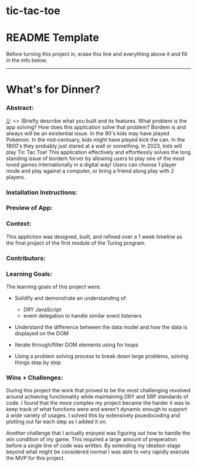 # tic-tac-toe
# README Template  
Before turning this project in, erase this line and everything above it and fill in the info below.  
______________________________________________________  

# What's for Dinner? 

### Abstract:
[//]: <> (Briefly describe what you built and its features. What problem is the app solving? How does this application solve that problem?
Bordem is and always will be an existential issue. In the 90's kids may have played Pokemon.
In the mid-centuary, kids might have played kick the can. In the 1800's they probably just stared at a wall or something. In 2023, kids will play Tic Tac Toe!
This application effectively and effortlessly solves the long standing issue of bordem forver by allowing users to play
one of the most loved games internationally in a digital way! Users can choose 1 player mode and play against a computer,
or bring a friend along play with 2 players. 


### Installation Instructions:
[//]: <> (What steps does a person have to take to get your app cloned down and running?)

### Preview of App:
[//]: <> (Provide ONE gif or screenshot of your application - choose the "coolest" piece of functionality to show off.)

### Context:
[//]: <> (Give some context for the project here. How long did you have to work on it? How far into the Turing program are you?)
This appliction was designed, built, and refined over a 1 week timeline as the final project of the first module of the 
Turing program. 

### Contributors:
[//]: <> (Who worked on this application? Link to their GitHubs.)

### Learning Goals:
The learning goals of this project were:
- Solidify and demonstrate an understanding of:
  - DRY JavaScript
  - event delegation to handle similar event listeners
  
- Understand the difference between the data model and how the data is displayed on the DOM
- Iterate through/filter DOM elements using for loops
- Using a problem solving process to break down large problems, solving things step by step

### Wins + Challenges:
[//]: <> (What are 2-3 wins you have from this project? What were some challenges you faced - and how did you get over them?)
During this project the work that proved to be the most challenging revolved around achieving functionality while maintaining DRY and SRP standards of code.
I found that the more complex my project became the harder it was to keep track of what functions were and weren't dynamic enough to support a wide variety of usages.
I solved this by extensively psuedocoding and plotting out far each step as I added it on. 

Another challenge that I actually enjoyed was figuring out how to handle the win condition of my game. This required a large amount of preperation before a single line of code was written.
By extending my ideation stage beyond what might be considered normal I was able to very rapidly execute the MVP for this project.
